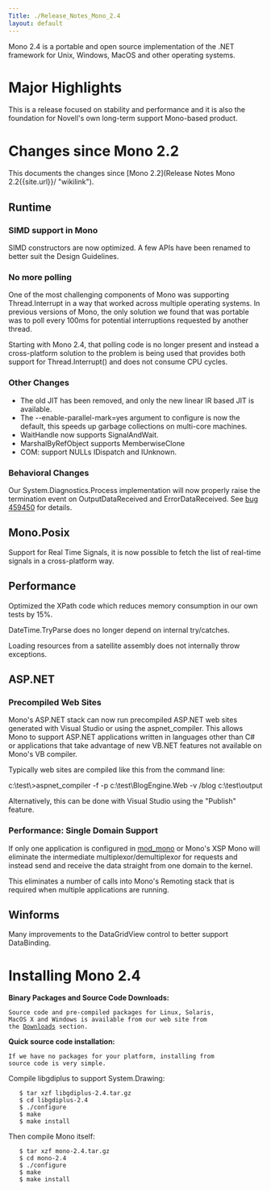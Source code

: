 ```yaml
---
Title: ./Release_Notes_Mono_2.4
layout: default
---
```


Mono 2.4 is a portable and open source implementation of the .NET
framework for Unix, Windows, MacOS and other operating systems.

Major Highlights
================

This is a release focused on stability and performance and it is also
the foundation for Novell's own long-term support Mono-based product.

Changes since Mono 2.2
======================

This documents the changes since [Mono
2.2](Release Notes Mono 2.2{{site.url}}/ "wikilink").

Runtime
-------

### SIMD support in Mono

SIMD constructors are now optimized. A few APIs have been renamed to
better suit the Design Guidelines.

### No more polling

One of the most challenging components of Mono was supporting
Thread.Interrupt in a way that worked across multiple operating systems.
In previous versions of Mono, the only solution we found that was
portable was to poll every 100ms for potential interruptions requested
by another thread.

Starting with Mono 2.4, that polling code is no longer present and
instead a cross-platform solution to the problem is being used that
provides both support for Thread.Interrupt() and does not consume CPU
cycles.

### Other Changes

-   The old JIT has been removed, and only the new linear IR based JIT
    is available.
-   The --enable-parallel-mark=yes argument to configure is now the
    default, this speeds up garbage collections on multi-core machines.
-   WaitHandle now supports SignalAndWait.
-   MarshalByRefObject supports MemberwiseClone
-   COM: support NULLs IDispatch and IUnknown.

### Behavioral Changes

Our System.Diagnostics.Process implementation will now properly raise
the termination event on OutputDataReceived and ErrorDataReceived. See
[bug 459450](https://bugzilla.novell.com/show_bug.cgi?id=459450) for
details.

Mono.Posix
----------

Support for Real Time Signals, it is now possible to fetch the list of
real-time signals in a cross-platform way.

Performance
-----------

Optimized the XPath code which reduces memory consumption in our own
tests by 15%.

DateTime.TryParse does no longer depend on internal try/catches.

Loading resources from a satellite assembly does not internally throw
exceptions.

ASP.NET
-------

### Precompiled Web Sites

Mono's ASP.NET stack can now run precompiled ASP.NET web sites generated
with Visual Studio or using the aspnet\_compiler. This allows Mono to
support ASP.NET applications written in languages other than C\# or
applications that take advantage of new VB.NET features not available on
Mono's VB compiler.

Typically web sites are compiled like this from the command line:

<bash> c:\\test\\\>aspnet\_compiler -f -p c:\\test\\BlogEngine.Web -v
/blog c:\\test\\output </bash>

Alternatively, this can be done with Visual Studio using the "Publish"
feature.

### Performance: Single Domain Support

If only one application is configured in
[mod\_mono]({{site.url}}/Mod_mono "wikilink") or Mono's XSP Mono will eliminate the
intermediate multiplexor/demultiplexor for requests and instead send and
receive the data straight from one domain to the kernel.

This eliminates a number of calls into Mono's Remoting stack that is
required when multiple applications are running.

Winforms
--------

Many improvements to the DataGridView control to better support
DataBinding.

Installing Mono 2.4
===================

**Binary Packages and Source Code Downloads:**

`Source code and pre-compiled packages for Linux, Solaris, `\
`MacOS X and Windows is available from our web site from `\
`the `[`Downloads`]({{site.url}}/Downloads "wikilink")` section.`

**Quick source code installation:**

`If we have no packages for your platform, installing from `\
`source code is very simple.   `

Compile libgdiplus to support System.Drawing:

<bash>

`   $ tar xzf libgdiplus-2.4.tar.gz`\
`   $ cd libgdiplus-2.4`\
`   $ ./configure`\
`   $ make`\
`   $ make install`

</bash>

Then compile Mono itself:

<bash>

`   $ tar xzf mono-2.4.tar.gz`\
`   $ cd mono-2.4`\
`   $ ./configure`\
`   $ make`\
`   $ make install`

</bash>
